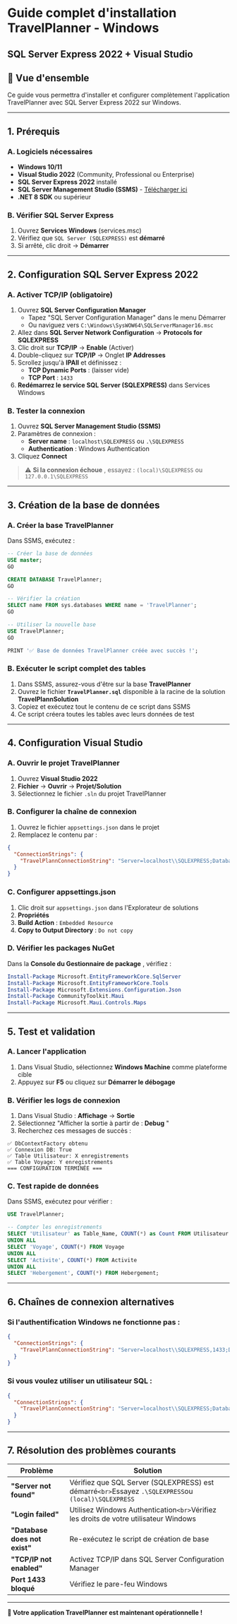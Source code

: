 # Guide complet d'installation TravelPlanner - Windows

## SQL Server Express 2022 + Visual Studio

## 🎯 Vue d'ensemble

Ce guide vous permettra d'installer et configurer complètement l'application TravelPlanner avec SQL Server Express 2022 sur Windows.

---

## 1. Prérequis

### A. Logiciels nécessaires

* **Windows 10/11**
* **Visual Studio 2022** (Community, Professional ou Enterprise)
* **SQL Server Express 2022** installé
* **SQL Server Management Studio (SSMS)** - [Télécharger ici](https://docs.microsoft.com/en-us/sql/ssms/download-sql-server-management-studio-ssms)
* **.NET 8 SDK** ou supérieur

### B. Vérifier SQL Server Express

1. Ouvrez **Services Windows** (services.msc)
2. Vérifiez que `SQL Server (SQLEXPRESS)` est **démarré**
3. Si arrêté, clic droit → **Démarrer**

---

## 2. Configuration SQL Server Express 2022

### A. Activer TCP/IP (obligatoire)

1. Ouvrez **SQL Server Configuration Manager**
   * Tapez "SQL Server Configuration Manager" dans le menu Démarrer
   * Ou naviguez vers `C:\Windows\SysWOW64\SQLServerManager16.msc`
2. Allez dans **SQL Server Network Configuration** → **Protocols for SQLEXPRESS**
3. Clic droit sur **TCP/IP** → **Enable** (Activer)
4. Double-cliquez sur **TCP/IP** → Onglet **IP Addresses**
5. Scrollez jusqu'à **IPAll** et définissez :
   * **TCP Dynamic Ports** : (laisser vide)
   * **TCP Port** : `1433`
6. **Redémarrez le service SQL Server (SQLEXPRESS)** dans Services Windows

### B. Tester la connexion

1. Ouvrez **SQL Server Management Studio (SSMS)**
2. Paramètres de connexion :
   * **Server name** : `localhost\SQLEXPRESS` ou `.\SQLEXPRESS`
   * **Authentication** : Windows Authentication
3. Cliquez **Connect**

> ⚠️  **Si la connexion échoue** , essayez : `(local)\SQLEXPRESS` ou `127.0.0.1\SQLEXPRESS`

---

## 3. Création de la base de données

### A. Créer la base TravelPlanner

Dans SSMS, exécutez :

```sql
-- Créer la base de données
USE master;
GO

CREATE DATABASE TravelPlanner;
GO

-- Vérifier la création
SELECT name FROM sys.databases WHERE name = 'TravelPlanner';
GO

-- Utiliser la nouvelle base
USE TravelPlanner;
GO

PRINT '✅ Base de données TravelPlanner créée avec succès !';
```

### B. Exécuter le script complet des tables

1. Dans SSMS, assurez-vous d'être sur la base **TravelPlanner**
2. Ouvrez le fichier **`TravelPlanner.sql`** disponible à la racine de la solution **TravelPlannSolution**
3. Copiez et exécutez tout le contenu de ce script dans SSMS
4. Ce script créera toutes les tables avec leurs données de test

---

## 4. Configuration Visual Studio

### A. Ouvrir le projet TravelPlanner

1. Ouvrez **Visual Studio 2022**
2. **Fichier** → **Ouvrir** → **Projet/Solution**
3. Sélectionnez le fichier `.sln` du projet TravelPlanner

### B. Configurer la chaîne de connexion

1. Ouvrez le fichier `appsettings.json` dans le projet
2. Remplacez le contenu par :

```json
{
  "ConnectionStrings": {
    "TravelPlannConnectionString": "Server=localhost\\SQLEXPRESS;Database=TravelPlanner;Integrated Security=True;TrustServerCertificate=True;"
  }
}
```

### C. Configurer appsettings.json

1. Clic droit sur `appsettings.json` dans l'Explorateur de solutions
2. **Propriétés**
3. **Build Action** : `Embedded Resource`
4. **Copy to Output Directory** : `Do not copy`

### D. Vérifier les packages NuGet

Dans la  **Console du Gestionnaire de package** , vérifiez :

```powershell
Install-Package Microsoft.EntityFrameworkCore.SqlServer
Install-Package Microsoft.EntityFrameworkCore.Tools
Install-Package Microsoft.Extensions.Configuration.Json
Install-Package CommunityToolkit.Maui
Install-Package Microsoft.Maui.Controls.Maps
```

---

## 5. Test et validation

### A. Lancer l'application

1. Dans Visual Studio, sélectionnez **Windows Machine** comme plateforme cible
2. Appuyez sur **F5** ou cliquez sur **Démarrer le débogage**

### B. Vérifier les logs de connexion

1. Dans Visual Studio : **Affichage** → **Sortie**
2. Sélectionnez "Afficher la sortie à partir de :  **Debug** "
3. Recherchez ces messages de succès :

```
✅ DbContextFactory obtenu
✅ Connexion DB: True
✅ Table Utilisateur: X enregistrements
✅ Table Voyage: Y enregistrements
=== CONFIGURATION TERMINÉE ===
```

### C. Test rapide de données

Dans SSMS, exécutez pour vérifier :

```sql
USE TravelPlanner;

-- Compter les enregistrements
SELECT 'Utilisateur' as Table_Name, COUNT(*) as Count FROM Utilisateur
UNION ALL
SELECT 'Voyage', COUNT(*) FROM Voyage
UNION ALL
SELECT 'Activite', COUNT(*) FROM Activite
UNION ALL
SELECT 'Hebergement', COUNT(*) FROM Hebergement;
```

---

## 6. Chaînes de connexion alternatives

### Si l'authentification Windows ne fonctionne pas :

```json
{
  "ConnectionStrings": {
    "TravelPlannConnectionString": "Server=localhost\\SQLEXPRESS,1433;Database=TravelPlanner;Integrated Security=True;TrustServerCertificate=True;"
  }
}
```

### Si vous voulez utiliser un utilisateur SQL :

```json
{
  "ConnectionStrings": {
    "TravelPlannConnectionString": "Server=localhost\\SQLEXPRESS;Database=TravelPlanner;User Id=sa;Password=VotreMotDePasse;TrustServerCertificate=True;"
  }
}
```

---

## 7. Résolution des problèmes courants

| Problème                           | Solution                                                                                                     |
| ----------------------------------- | ------------------------------------------------------------------------------------------------------------ |
| **"Server not found"**        | Vérifiez que SQL Server (SQLEXPRESS) est démarré`<br>`Essayez `.\SQLEXPRESS`ou `(local)\SQLEXPRESS` |
| **"Login failed"**            | Utilisez Windows Authentication`<br>`Vérifiez les droits de votre utilisateur Windows                     |
| **"Database does not exist"** | Re-exécutez le script de création de base                                                                  |
| **"TCP/IP not enabled"**      | Activez TCP/IP dans SQL Server Configuration Manager                                                         |
| **Port 1433 bloqué**         | Vérifiez le pare-feu Windows                                                                                |

---

**🚀 Votre application TravelPlanner est maintenant opérationnelle !**
